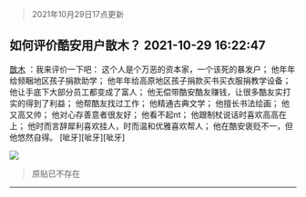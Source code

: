 > 2021年10月29日17点更新
<link rel="stylesheet" href="https://cdn.jsdelivr.net/gh/taotie6/sampleJSON@main/css/photo_show.css">
<meta name="referrer" content="no-referrer" />


 ## 如何评价酷安用户㪚木？ 2021-10-29 16:22:47

 [㪚木](https://www.coolapk.com/feed/31046081?shareKey=NzliYTUzZDE5ZjNiNjE3YmI4NWQ~) ：我来评价一下吧：
这个人是个万恶的资本家，一个该死的暴发户；
他年年给频睏地区孩子捐款助学；
他年年给高原地区孩子捐款买书买衣服捐教学设备；
他让手底下大部分员工都变成了富人；
他无偿带酷安酷友赚钱，让很多酷友实打实的得到了利益；
他帮酷友找过工作；
他精通古典文学；<!--break-->
他擅长书法绘画；
他又高又帅；
他对心存善意者很友好；
他看不起nt；
他跟制杖说话时喜欢高高在上；
他时而言辞犀利喜欢挂人，时而温和优雅喜欢帮人；
他在酷安褒贬不一，但他悠然自得。
[呲牙][呲牙][呲牙] 

<div class="album">
<img class="img-item" src="http://image.coolapk.com/feed/2021/1029/16/1081091_6208c257_5600_659@1140x746.jpeg" />
</div>

> 原贴已不存在 

 ------- 

